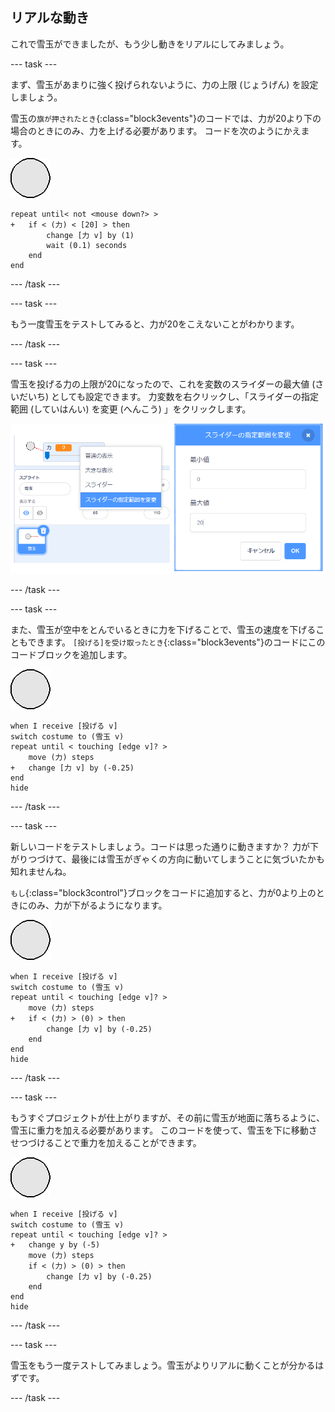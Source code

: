 ## リアルな動き

これで雪玉ができましたが、もう少し動きをリアルにしてみましょう。

--- task ---

まず、雪玉があまりに強く投げられないように、力の上限 (じょうげん) を設定しましょう。

雪玉の`旗が押されたとき`{:class="block3events"}のコードでは、力が20より下の場合のときにのみ、力を上げる必要があります。 コードを次のようにかえます。

![雪玉のスプライト](images/snowball-sprite.png)

```blocks3
repeat until< not <mouse down?> >
+   if < (力) < [20] > then
        change [力 v] by (1)
        wait (0.1) seconds
    end
end
```

--- /task ---

--- task ---

もう一度雪玉をテストしてみると、力が20をこえないことがわかります。

--- /task ---

--- task ---

雪玉を投げる力の上限が20になったので、これを変数のスライダーの最大値 (さいだいち) としても設定できます。 力変数を右クリックし、「スライダーの指定範囲 (していはんい) を変更 (へんこう) 」をクリックします。

![スライダー指定範囲の最小値と最大値](images/snow-minmax.png)


--- /task ---

--- task ---

また、雪玉が空中をとんでいるときに力を下げることで、雪玉の速度を下げることもできます。 `[投げる]を受け取ったとき`{:class="block3events"}のコードにこのコードブロックを追加します。

![雪玉のスプライト](images/snowball-sprite.png)

```blocks3
when I receive [投げる v]
switch costume to (雪玉 v)
repeat until < touching [edge v]? >
    move (力) steps
+   change [力 v] by (-0.25)
end
hide
```

--- /task ---


--- task ---

新しいコードをテストしましょう。コードは思った通りに動きますか？ 力が下がりつづけて、最後には雪玉がぎゃくの方向に動いてしまうことに気づいたかも知れませんね。

`もし`{:class="block3control"}ブロックをコードに追加すると、力が0より上のときにのみ、力が下がるようになります。

![雪玉のスプライト](images/snowball-sprite.png)

```blocks3
when I receive [投げる v]
switch costume to (雪玉 v)
repeat until < touching [edge v]? >
    move (力) steps
+   if < (力) > (0) > then
        change [力 v] by (-0.25)
    end
end
hide
```

--- /task ---

--- task ---

もうすぐプロジェクトが仕上がりますが、その前に雪玉が地面に落ちるように、雪玉に重力を加える必要があります。 このコードを使って、雪玉を下に移動させつづけることで重力を加えることができます。

![雪玉のスプライト](images/snowball-sprite.png)

```blocks3
when I receive [投げる v]
switch costume to (雪玉 v)
repeat until < touching [edge v]? >
+   change y by (-5)
    move (力) steps
    if < (力) > (0) > then
        change [力 v] by (-0.25)
    end
end
hide
```

--- /task ---

--- task ---

雪玉をもう一度テストしてみましょう。雪玉がよりリアルに動くことが分かるはずです。

--- /task ---

